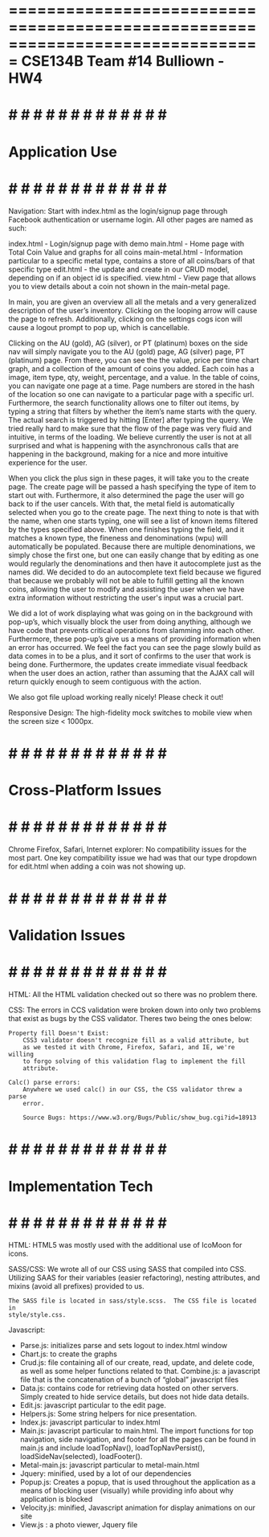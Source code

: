 ===============================================================================
                             CSE134B Team #14
                               Bulliown - HW4
===============================================================================

# # # # # # # # # # # # # # # 
#      Application Use      #
# # # # # # # # # # # # # # #

Navigation: Start with index.html as the login/signup page through Facebook
authentication or username login. All other pages are named as such:

index.html - Login/signup page with demo main.html - Home page with Total Coin
Value and graphs for all coins main-metal.html - Information particular to a
specific metal type, contains a store of all coins/bars of that specific type
edit.html - the update and create in our CRUD model, depending on if an object
id is specified.  view.html - View page that allows you to view details about a
coin not shown in the main-metal page.

In main, you are given an overview all all the metals and a very generalized
description of the user’s inventory. Clicking on the looping arrow will cause
the page to refresh. Additionally, clicking on the settings cogs icon will
cause a logout prompt to pop up, which is cancellable. 

Clicking on the AU (gold), AG (silver), or PT (platinum) boxes on the side nav
will simply navigate you to the AU (gold) page, AG (silver) page, PT (platinum)
page.  From there, you can see the the value, price per time chart graph, and a
collection of the amount of coins you added. Each coin has a image, item type,
qty, weight, percentage, and a value. In the table of coins, you can navigate
one page at a time. Page numbers are stored in the hash of the location so one
can navigate to a particular page with a specific url. Furthermore, the search
functionality allows one to filter out items, by typing a string that filters
by whether the item’s name starts with the query. The actual search is
triggered by hitting [Enter] after typing the query. We tried really hard to
make sure that the flow of the page was very fluid and intuitive, in terms of
the loading. We believe currently the user is not at all surprised and what is
happening with the asynchronous calls that are happening in the background,
making for a nice and more intuitive experience for the user.

When you click the plus sign in these pages, it will take you to the create
page. The create page will be passed a hash specifying the type of item to
start out with. Furthermore, it also determined the page the user will go back
to if the user cancels. With that, the metal field is automatically selected
when you go to the create page. The next thing to note is that with the name,
when one starts typing, one will see a list of known items filtered by the
types specified above. When one finishes typing the field, and it matches a
known type, the fineness and denominations (wpu) will automatically be
populated. Because there are multiple denominations, we simply chose the first
one, but one can easily change that by editing as one would regularly the
denominations and then have it autocomplete just as the names did. We decided
to do an autocomplete text field because we figured that because we probably
will not be able to fulfill getting all the known coins, allowing the user to
modify and assisting the user when we have extra information without
restricting the user's input was a crucial part. 

We did a lot of work displaying what was going on in the background with
pop-up’s, which visually block the user from doing anything, although we have
code that prevents critical operations from slamming into each other.
Furthermore, these pop-up’s give us a means of providing information when an
error has occurred. We feel the fact you can see the page slowly build as data
comes in to be a plus, and it sort of confirms to the user that work is being
done. Furthermore, the updates create immediate visual feedback when the user
does an action, rather than assuming that the AJAX call will return quickly
enough to seem contiguous with the action.

We also got file upload working really nicely! Please check it out!

Responsive Design: The high-fidelity mock switches to mobile view when the
screen size < 1000px.

# # # # # # # # # # # # # # # 
#   Cross-Platform Issues  #
# # # # # # # # # # # # # # #

Chrome Firefox, Safari, Internet explorer: No compatibility issues for the most
part. One key compatibility issue we had was that our type dropdown for
edit.html when adding a coin was not showing up. 

# # # # # # # # # # # # # # # 
#     Validation Issues     #
# # # # # # # # # # # # # # #	

HTML:
	All the HTML validation checked out so there was no problem there.

CSS:
	The errors in CCS validation were broken down into only two problems that exist as bugs by the CSS validator. Theres two being the ones below:

	Property fill Doesn't Exist:
		CSS3 validator doesn't recognize fill as a valid attribute, but
		as we tested it with Chrome, Firefox, Safari, and IE, we're willing
		to forgo solving of this validation flag to implement the fill 
		attribute. 

	Calc() parse errors:
		Anywhere we used calc() in our CSS, the CSS validator threw a parse
		error.

		Source Bugs: https://www.w3.org/Bugs/Public/show_bug.cgi?id=18913 



# # # # # # # # # # # # # # # 
#    Implementation Tech    #
# # # # # # # # # # # # # # #
HTML: HTML5 was mostly used with the additional use of IcoMoon for icons. 


SASS/CSS: We wrote all of our CSS using SASS that compiled into CSS. Utilizing
SAAS for their variables (easier refactoring), nesting attributes, and mixins
(avoid all prefixes) provided to us. 

    The SASS file is located in sass/style.scss.  The CSS file is located in
    style/style.css.


Javascript:
- Parse.js: initializes parse and sets logout to index.html window 
- Chart.js: to create the graphs
- Crud.js: file containing all of our create, read, update, and delete code, as
  well as some helper functions related to that.  Combine.js: a javascript file
  that is the concatenation of a bunch of “global” javascript files
- Data.js: contains code for retrieving data hosted on other servers. Simply
  created to hide service details, but does not hide data details.
- Edit.js: javascript particular to the edit page.
- Helpers.js: Some string helpers for nice presentation.
- Index.js: javascript particular to index.html
- Main.js: javascript particular to main.html. The import functions for top
  navigation, side navigation, and footer for all the pages can be found in
  main.js and include loadTopNav(), loadTopNavPersist(), loadSideNav(selected),
  loadFooter().
- Metal-main.js: javascript particular to metal-main.html
- Jquery: minified, used by a lot of our dependencies
- Popup.js: Creates a popup, that is used throughout the application as a means
  of blocking user (visually) while providing info about why application is
  blocked
- Velocity.js: minified, Javascript animation for display animations on our
  site 
- View.js : a photo viewer, Jquery file 



